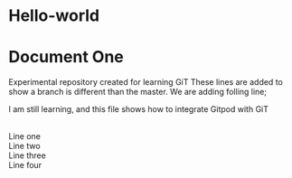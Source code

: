 # Hello-world
<!DOCTYPE HTML>
<html>
<head>
  <h1>Document One </h1>
</head>

<body>
Experimental repository created for learning GiT
These lines are added to show a branch is different than the master.
We are adding folling line;

I am still learning, and this file shows how to integrate Gitpod with GiT
 
<br>Line one
<br>Line two
<br>Line three
<br>Line four

</body>

</html>

